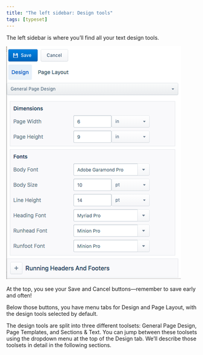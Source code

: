 ```yaml
---
title: "The left sidebar: Design tools"
tags: [typeset]
---
```

 
<html><body><section data-type="chapter" class="hsecchapter" data-hederis-type="hsecchapter" id="typeset-left-sidebar" data-pi-attrs="id: typeset-left-sidebar; data-tags: typeset;" role="doc-chapter" data-tags="typeset" data-author-name=" " data-book-title=" " title="The left sidebar: Design tools"><p class="hblkp" data-hederis-type="hblkp" id="pNGDLCU1u">The left sidebar is where you&#8217;ll find all your text design tools. </p><img data-hederis-type="hblkimg" class="hblkimg" id="pe5J9thQQ" src="/images/leftsidebar.png" data-img-src="/images/leftsidebar.png"/><p class="hblkp" data-hederis-type="hblkp" id="pqY8loiwn">At the top, you see your Save and Cancel buttons&#8212;remember to save early and often!</p><p class="hblkp" data-hederis-type="hblkp" id="p3gBI0Sns">Below those buttons, you have menu tabs for Design and Page Layout, with the design tools selected by default.</p><p class="hblkp" data-hederis-type="hblkp" id="pc2u2oOUU">The design tools are split into three different toolsets: General Page Design, Page Templates, and Sections &amp; Text. You can jump between these toolsets using the dropdown menu at the top of the Design tab. We&#8217;ll describe those toolsets in detail in the following sections.</p></section></body></html>
